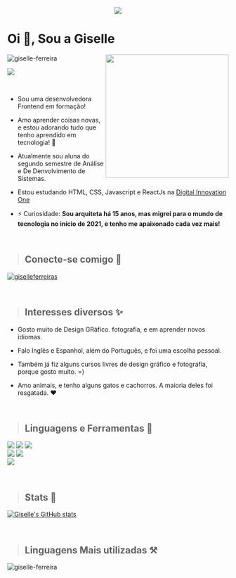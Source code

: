 <p align="center"><img src="https://i.postimg.cc/5bhhYMrD/capagithub.png"></p>

<p ><h1 align="left">Oi 👋, Sou a Giselle</h1><img align="right" width="280" src="https://i.pinimg.com/originals/57/a2/8b/57a28bbf8e5fd8338c145f88a107f2f2.gif"/></p>

<p align="left"> <img src="https://komarev.com/ghpvc/?username=giselle-ferreira&label=Profile%20views&color=0e75b6&style=flat" alt="giselle-ferreira" /></p> 
<p align="left">
<a href="https://github.com/giselle-ferreira/giselle-ferreira/blob/main/README.md" target="blank"><img align="center" src="https://img.shields.io/badge/-English-blue" /></a>
</p>

<br>

- Sou uma desenvolvedora Frontend em formação!
 
- Amo aprender coisas novas, e estou adorando tudo que tenho aprendido em tecnologia! 🤯 

- Atualmente sou aluna do segundo semestre de Análise e De Denvolvimento de Sistemas.

- Estou estudando HTML, CSS, Javascript e ReactJs na [Digital Innovation One](https://digitalinnovation.one/)

- ⚡ Curiosidade: **Sou arquiteta há 15 anos, mas migrei para o mundo de tecnologia no início de 2021, e tenho me apaixonado cada vez mais!**


<br>

>## Conecte-se comigo 🔗
<p align="left">
<a href="https://linkedin.com/in/giselleferreiras" target="blank"><img align="center" src="https://img.shields.io/badge/linkedin-%230077B5.svg?style=for-the-badge&logo=linkedin&logoColor=white" alt="giselleferreiras" /></a>
</p>


<br>

>## Interesses diversos ✨
- Gosto muito de Design GRáfico. fotografia, e em aprender novos idiomas.

- Falo Inglês e Espanhol, além do Português, e foi uma escolha pessoal. 

- Também já fiz alguns cursos livres de design gráfico e fotografia, porque gosto muito. =)

- Amo animais, e tenho alguns gatos e cachorros. A maioria deles foi resgatada. ❤️ 

<br>

>## Linguagens e Ferramentas 🧰

<p align="left">
<img src="https://img.shields.io/badge/html5-%23E34F26.svg?style=for-the-badge&logo=html5&logoColor=white"/>
<img src="https://img.shields.io/badge/css3-%231572B6.svg?style=for-the-badge&logo=css3&logoColor=white"/>  
<img src="https://img.shields.io/badge/javascript-%23323330.svg?style=for-the-badge&logo=javascript&logoColor=%23F7DF1E"/>
<br>
<img src="https://img.shields.io/badge/adobephotoshop-%2331A8FF.svg?style=for-the-badge&logo=adobephotoshop&logoColor=white"/>
<img src="https://img.shields.io/badge/adobeillustrator-%23FF9A00.svg?style=for-the-badge&logo=adobeillustrator&logoColor=white"/>
<br>
<img src="https://img.shields.io/badge/figma-%23F24E1E.svg?style=for-the-badge&logo=figma&logoColor=white"/>
</p>  

<br>

>## Stats 📝
[![Giselle's GitHub stats](https://github-readme-stats.vercel.app/api?username=giselle-ferreira&show_icons=true&title_color=fff&icon_color=37aaff&text_color=f8f8f2&bg_color=171c24&count_private=true)](https://github.com/giselle-ferreira/github-readme-stats)

<br>

>## Linguagens Mais utilizadas ⚒️
<p><img align="center" src="https://github-readme-stats.vercel.app/api/top-langs?username=giselle-ferreira&show_icons=true&locale=en&layout=compact&title_color=fff&text_color=f8f8f2&hide=java&bg_color=171c24" alt="giselle-ferreira" /></p>

<br>

